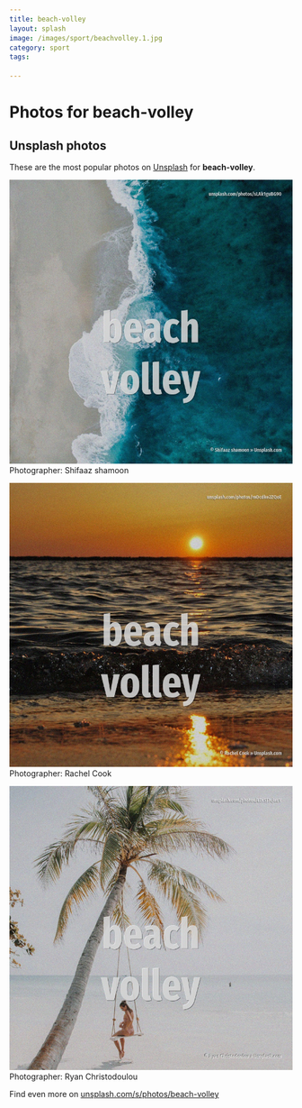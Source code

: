 ```yaml
---
title: beach-volley
layout: splash
image: /images/sport/beachvolley.1.jpg
category: sport
tags:

---
```

# Photos for beach-volley
 
## Unsplash photos
These are the most popular photos on [Unsplash](https://unsplash.com) for **beach-volley**.
 
![beach-volley](/images/sport/beachvolley.1.jpg)
Photographer:  Shifaaz shamoon
 
![beach-volley](/images/sport/beachvolley.2.jpg)
Photographer:  Rachel Cook
 
![beach-volley](/images/sport/beachvolley.3.jpg)
Photographer:  Ryan Christodoulou
 
Find even more on [unsplash.com/s/photos/beach-volley](https://unsplash.com/s/photos/beach-volley)
 
